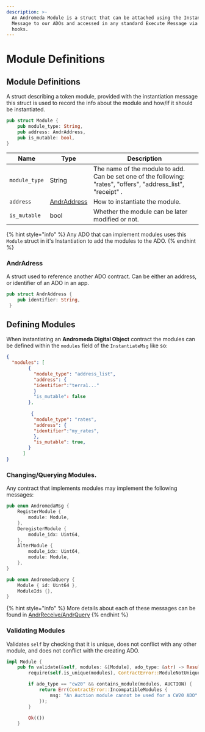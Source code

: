 ```yaml
---
description: >-
  An Andromeda Module is a struct that can be attached using the Instantiate
  Message to our ADOs and accessed in any standard Execute Message via generic
  hooks.
---
```


# Module Definitions

## Module Definitions

A struct describing a token module, provided with the instantiation message this struct is used to record the info about the module and how/if it should be instantiated.

```rust
pub struct Module {
    pub module_type: String,
    pub address: AndrAddress,
    pub is_mutable: bool,
}
```

| Name          | Type                                                    | Description                                                                                                     |
| ------------- | ------------------------------------------------------- | --------------------------------------------------------------------------------------------------------------- |
| `module_type` | String                                                  | The name of the module to add. Can be set one of the following: "rates", "offers", "address\_list", "receipt" . |
| `address`     | [AndrAddress](../common-types/recipient.md#andraddress) | How to instantiate the module.                                                                                  |
| `is_mutable`  | bool                                                    | Whether the module can be later modified or not.                                                                |

{% hint style="info" %}
Any ADO that can implement modules uses this `Module` struct in it's Instantiation  to add the modules to the ADO.&#x20;
{% endhint %}

### AndrAdress

A struct used to reference  another ADO contract. Can be either an address, or identifier of an ADO in an app.&#x20;

```rust
pub struct AndrAddress {
    pub identifier: String,
 }
```

## Defining Modules

When instantiating an **Andromeda Digital Object** contract the modules can be defined within the `modules` field of the `InstantiateMsg` like so:

```json
{
  "modules": [
        {
          "module_type": "address_list",
          "address": {
          "identifier":"terra1..."
          }
          "is_mutable": false
        },
        
         {
          "module_type": "rates",
          "address": {
          "identifier":"my_rates",
          },
          "is_mutable": true,
        }
      ]
}
```

### Changing/Querying Modules.

Any contract that implements modules may implement the following messages:

```rust
pub enum AndromedaMsg {
    RegisterModule {
        module: Module,
    },
    DeregisterModule {
        module_idx: Uint64,
    },
    AlterModule {
        module_idx: Uint64,
        module: Module,
    },
}

pub enum AndromedaQuery {
    Module { id: Uint64 },
    ModuleIds {},
}

```

{% hint style="info" %}
More details about each of these messages can be found in [AndrReceive/AndrQuery](../ado\_base/andrreceive-andrquery.md#modules)
{% endhint %}

### Validating Modules

Validates `self` by checking that it is unique, does not conflict with any other module, and does not conflict with the creating ADO.

```rust
impl Module {
    pub fn validate(&self, modules: &[Module], ado_type: &str) -> Result<(), ContractError> {
        require(self.is_unique(modules), ContractError::ModuleNotUnique {})?;

        if ado_type == "cw20" && contains_module(modules, AUCTION) {
            return Err(ContractError::IncompatibleModules {
                msg: "An Auction module cannot be used for a CW20 ADO".to_string(),
            });
        }

        Ok(())
    }
```
